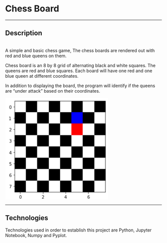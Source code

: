 # Chess Board


______


## Description

<br>
A simple and basic chess game, The chess boards are rendered out with red and blue queens on them.

Chess board is an 8 by 8 grid of alternating black and white squares. The queens are red and blue squares.
Each board will have one red and one blue queen at different coordinates. 

In addition to displaying the board, the program will identify if the queens are “under attack” based on their coordinates.

![img](assets/chess.PNG)


____

## Technologies

Technologies used in order to establish this project are Python, Jupyter Notebook, Numpy and Pyplot.








